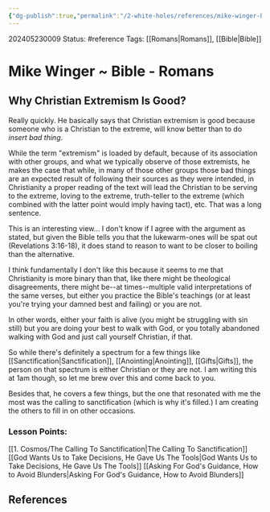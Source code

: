 ```yaml
---
{"dg-publish":true,"permalink":"/2-white-holes/references/mike-winger-bible-romans/"}
---
```


202405230009
Status: #reference
Tags: [[Romans\|Romans]], [[Bible\|Bible]]
# Mike Winger ~ Bible - Romans

## Why Christian Extremism Is Good?
Really quickly. He basically says that Christian extremism is good because someone who is a Christian to the extreme, will know better than to do *insert bad thing*.

While the term "extremism" is loaded by default, because of its association with other groups, and what we typically observe of those extremists, he makes the case that while, in many of those other groups those bad things are an expected result of following their sources as they were intended, in Christianity a proper reading of the text will lead the Christian to be serving to the extreme, loving to the extreme, truth-teller to the extreme (which combined with the latter point would imply having tact), etc. That was a long sentence.

This is an interesting view... I don't know if I agree with the argument as stated, but given the Bible tells you that the lukewarm-ones will be spat out (Revelations 3:16-18), it does stand to reason to want to be closer to boiling than the alternative. 

I think fundamentally I don't like this because it seems to me that Christianity is more binary than that, like there might be theological disagreements, there might be--at times--multiple valid interpretations of the same verses, but either you practice the Bible's teachings (or at least you're trying your damned best and failing) or you are not.

In other words, either your faith is alive (you might be struggling with sin still) but you are doing your best to walk with God, or you totally abandoned walking with God and just call yourself Christian, if that.

So while there's definitely a spectrum for a few things like [[Sanctification\|Sanctification]], [[Anointing\|Anointing]], [[Gifts\|Gifts]], the person on that spectrum is either Christian or they are not. I am writing this at 1am though, so let me brew over this and come back to you.

Besides that, he covers a few things, but the one that resonated with me the most was the calling to sanctification (which is why it's filled.) I am creating the others to fill in on other occasions.
### Lesson Points:
[[1. Cosmos/The Calling To Sanctification\|The Calling To Sanctification]]
[[God Wants Us to Take Decisions, He Gave Us The Tools\|God Wants Us to Take Decisions, He Gave Us The Tools]]
[[Asking For God's Guidance, How to Avoid Blunders\|Asking For God's Guidance, How to Avoid Blunders]]


## References


